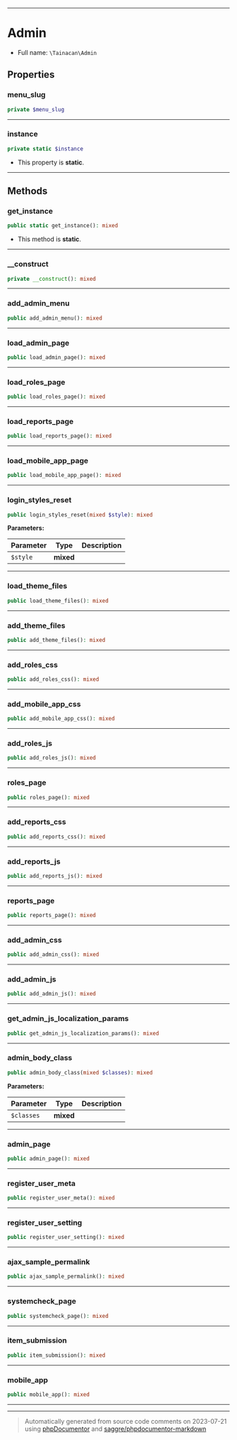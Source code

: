 ***

# Admin





* Full name: `\Tainacan\Admin`



## Properties


### menu_slug



```php
private $menu_slug
```






***

### instance



```php
private static $instance
```



* This property is **static**.


***

## Methods


### get_instance



```php
public static get_instance(): mixed
```



* This method is **static**.







***

### __construct



```php
private __construct(): mixed
```











***

### add_admin_menu



```php
public add_admin_menu(): mixed
```











***

### load_admin_page



```php
public load_admin_page(): mixed
```











***

### load_roles_page



```php
public load_roles_page(): mixed
```











***

### load_reports_page



```php
public load_reports_page(): mixed
```











***

### load_mobile_app_page



```php
public load_mobile_app_page(): mixed
```











***

### login_styles_reset



```php
public login_styles_reset(mixed $style): mixed
```








**Parameters:**

| Parameter | Type | Description |
|-----------|------|-------------|
| `$style` | **mixed** |  |




***

### load_theme_files



```php
public load_theme_files(): mixed
```











***

### add_theme_files



```php
public add_theme_files(): mixed
```











***

### add_roles_css



```php
public add_roles_css(): mixed
```











***

### add_mobile_app_css



```php
public add_mobile_app_css(): mixed
```











***

### add_roles_js



```php
public add_roles_js(): mixed
```











***

### roles_page



```php
public roles_page(): mixed
```











***

### add_reports_css



```php
public add_reports_css(): mixed
```











***

### add_reports_js



```php
public add_reports_js(): mixed
```











***

### reports_page



```php
public reports_page(): mixed
```











***

### add_admin_css



```php
public add_admin_css(): mixed
```











***

### add_admin_js



```php
public add_admin_js(): mixed
```











***

### get_admin_js_localization_params



```php
public get_admin_js_localization_params(): mixed
```











***

### admin_body_class



```php
public admin_body_class(mixed $classes): mixed
```








**Parameters:**

| Parameter | Type | Description |
|-----------|------|-------------|
| `$classes` | **mixed** |  |




***

### admin_page



```php
public admin_page(): mixed
```











***

### register_user_meta



```php
public register_user_meta(): mixed
```











***

### register_user_setting



```php
public register_user_setting(): mixed
```











***

### ajax_sample_permalink



```php
public ajax_sample_permalink(): mixed
```











***

### systemcheck_page



```php
public systemcheck_page(): mixed
```











***

### item_submission



```php
public item_submission(): mixed
```











***

### mobile_app



```php
public mobile_app(): mixed
```











***


***
> Automatically generated from source code comments on 2023-07-21 using [phpDocumentor](http://www.phpdoc.org/) and [saggre/phpdocumentor-markdown](https://github.com/Saggre/phpDocumentor-markdown)
